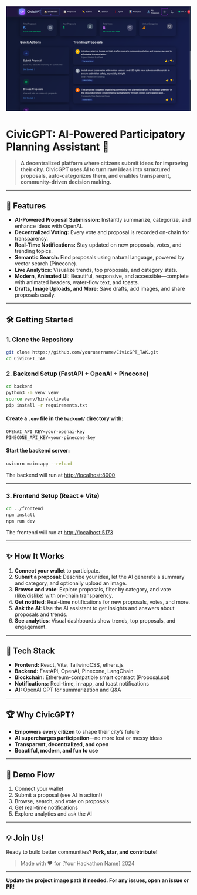 # ![CivicGPT](frontend/src/assets/civicGpt.png)

# CivicGPT: AI-Powered Participatory Planning Assistant 🚀

> **A decentralized platform where citizens submit ideas for improving their city. CivicGPT uses AI to turn raw ideas into structured proposals, auto-categorizes them, and enables transparent, community-driven decision making.**

---

## 🌟 Features
- **AI-Powered Proposal Submission:** Instantly summarize, categorize, and enhance ideas with OpenAI.
- **Decentralized Voting:** Every vote and proposal is recorded on-chain for transparency.
- **Real-Time Notifications:** Stay updated on new proposals, votes, and trending topics.
- **Semantic Search:** Find proposals using natural language, powered by vector search (Pinecone).
- **Live Analytics:** Visualize trends, top proposals, and category stats.
- **Modern, Animated UI:** Beautiful, responsive, and accessible—complete with animated headers, water-flow text, and toasts.
- **Drafts, Image Uploads, and More:** Save drafts, add images, and share proposals easily.

---

## 🛠️ Getting Started

### 1. Clone the Repository
```bash
git clone https://github.com/yourusername/CivicGPT_TAK.git
cd CivicGPT_TAK
```

### 2. Backend Setup (FastAPI + OpenAI + Pinecone)

```bash
cd backend
python3 -m venv venv
source venv/bin/activate
pip install -r requirements.txt
```

#### Create a `.env` file in the `backend/` directory with:
```
OPENAI_API_KEY=your-openai-key
PINECONE_API_KEY=your-pinecone-key
```

#### Start the backend server:
```bash
uvicorn main:app --reload
```

The backend will run at [http://localhost:8000](http://localhost:8000)

---

### 3. Frontend Setup (React + Vite)

```bash
cd ../frontend
npm install
npm run dev
```

The frontend will run at [http://localhost:5173](http://localhost:5173)

---

## ✨ How It Works

1. **Connect your wallet** to participate.
2. **Submit a proposal**: Describe your idea, let the AI generate a summary and category, and optionally upload an image.
3. **Browse and vote**: Explore proposals, filter by category, and vote (like/dislike) with on-chain transparency.
4. **Get notified**: Real-time notifications for new proposals, votes, and more.
5. **Ask the AI**: Use the AI assistant to get insights and answers about proposals and trends.
6. **See analytics**: Visual dashboards show trends, top proposals, and engagement.

---

## 🤖 Tech Stack
- **Frontend:** React, Vite, TailwindCSS, ethers.js
- **Backend:** FastAPI, OpenAI, Pinecone, LangChain
- **Blockchain:** Ethereum-compatible smart contract (Proposal.sol)
- **Notifications:** Real-time, in-app, and toast notifications
- **AI:** OpenAI GPT for summarization and Q&A

---

## 🏆 Why CivicGPT?
- **Empowers every citizen** to shape their city’s future
- **AI supercharges participation**—no more lost or messy ideas
- **Transparent, decentralized, and open**
- **Beautiful, modern, and fun to use**

---

## 📸 Demo Flow
1. Connect your wallet
2. Submit a proposal (see AI in action!)
3. Browse, search, and vote on proposals
4. Get real-time notifications
5. Explore analytics and ask the AI

---

## 💡 Join Us!
Ready to build better communities? **Fork, star, and contribute!**

> Made with ❤️ for [Your Hackathon Name] 2024

---

**Update the project image path if needed. For any issues, open an issue or PR!**
